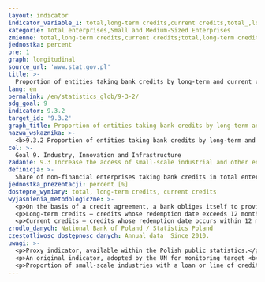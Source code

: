 ```yaml
---
layout: indicator
indicator_variable_1: total,long-term credits,current credits,total_,long-term credits_,current credits_
kategorie: Total enterprises,Small and Medium-Sized Enterprises
zmienne: total,long-term credits,current credits;total,long-term credits,current credits
jednostka: percent
pre: 1
graph: longitudinal
source_url: 'www.stat.gov.pl'
title: >-
  Proportion of entities taking bank credits by long-term and current credits
lang: en
permalink: /en/statistics_glob/9-3-2/
sdg_goal: 9
indicator: 9.3.2
target_id: '9.3.2'
graph_title: Proportion of entities taking bank credits by long-term and current credits
nazwa_wskaznika: >-
  <b>9.3.2 Proportion of entities taking bank credits by long-term and current credits</b>
cel: >-
  Goal 9. Industry, Innovation and Infrastructure
zadanie: 9.3 Increase the access of small-scale industrial and other enterprises, in particular in developing countries, to financial services, including affordable credit, and their integration into value chains and markets
definicja: >-
  Share of non-financial enterprises taking bank credits in total enterprises.
jednostka_prezentacji: percent [%]
dostepne_wymiary: total, long-term credits, current credits
wyjasnienia_metodologiczne: >-
  <p>On the basis of a credit agreement, a bank obliges itself to provide a borrower with a certain amount of money for a specific purpose and specified amount of time outlined in the agreement, whereas the borrower obliges themselves to use the borrowed money in accordance with the agreement terms, to return the amount of the used credit with interest on the agreed redemption dates and to repay commission on the received credit.</p>
  <p>Long-term credits – credits whose redemption date exceeds 12 months since the balance sheet day.</p>
  <p>Current credits – credits whose redemption date occurs within 12 months since the balance sheet day.</p>
zrodlo_danych: National Bank of Poland / Statistics Poland
czestotliwosc_dostępnosc_danych: Annual data  Since 2010.
uwagi: >-
  <p>Proxy indicator, available within the Polish public statistics.</p>
  <p>An original indicator, adopted by the UN for monitoring target <b>9.3</b> of the 2030 Agenda is <b>9.3.2</b></p>
  <p>Proportion of small-scale industries with a loan or line of credit.</p>
---
```

